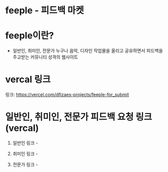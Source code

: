 # feeple - 피드백 마켓



# feeple이란?
- 일반인, 취미인, 전문가 누구나 음악, 디자인 작업물을 올리고 공유하면서 피드백을 주고받는 커뮤니티 성격의 웹사이트



# vercal 링크
링크: https://vercel.com/dfizaes-projects/feeple-for_submit



# 일반인, 취미인, 전문가 피드백 요청 링크 (vercal)

1. 일반인 링크 - 

2. 취미인 링크 - 

3. 전문가 링크 - 




